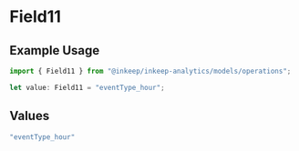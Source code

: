 # Field11

## Example Usage

```typescript
import { Field11 } from "@inkeep/inkeep-analytics/models/operations";

let value: Field11 = "eventType_hour";
```

## Values

```typescript
"eventType_hour"
```